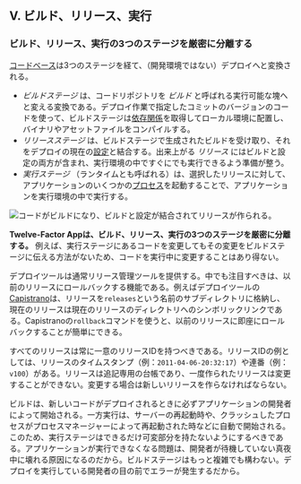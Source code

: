 ## V. ビルド、リリース、実行
### ビルド、リリース、実行の3つのステージを厳密に分離する

[コードベース](/codebase)は3つのステージを経て、（開発環境ではない）デプロイへと変換される。

* *ビルドステージ* は、コードリポジトリを *ビルド* と呼ばれる実行可能な塊へと変える変換である。デプロイ作業で指定したコミットのバージョンのコードを使って、ビルドステージは[依存関係](/dependencies)を取得してローカル環境に配置し、バイナリやアセットファイルをコンパイルする。
* *リリースステージ* は、ビルドステージで生成されたビルドを受け取り、それをデプロイの現在の[設定](/config)と結合する。出来上がる *リリース* にはビルドと設定の両方が含まれ、実行環境の中ですぐにでも実行できるよう準備が整う。
* *実行ステージ* （ランタイムとも呼ばれる）は、選択したリリースに対して、アプリケーションのいくつかの[プロセス](/processes)を起動することで、アプリケーションを実行環境の中で実行する。

![コードがビルドになり、ビルドと設定が結合されてリリースが作られる。](/images/release.png)

**Twelve-Factor Appは、ビルド、リリース、実行の3つのステージを厳密に分離する。** 例えば、実行ステージにあるコードを変更してもその変更をビルドステージに伝える方法がないため、コードを実行中に変更することはあり得ない。

デプロイツールは通常リリース管理ツールを提供する。中でも注目すべきは、以前のリリースにロールバックする機能である。例えばデプロイツールの[Capistrano](https://github.com/capistrano/capistrano/wiki)は、リリースを`releases`という名前のサブディレクトリに格納し、現在のリリースは現在のリリースのディレクトリへのシンボリックリンクである。Capistranoの`rollback`コマンドを使うと、以前のリリースに即座にロールバックすることが簡単にできる。

すべてのリリースは常に一意のリリースIDを持つべきである。リリースIDの例としては、リリースのタイムスタンプ（例：`2011-04-06-20:32:17`）や連番（例：`v100`）がある。リリースは追記専用の台帳であり、一度作られたリリースは変更することができない。変更する場合は新しいリリースを作らなければならない。

ビルドは、新しいコードがデプロイされるときに必ずアプリケーションの開発者によって開始される。一方実行は、サーバーの再起動時や、クラッシュしたプロセスがプロセスマネージャーによって再起動された時などに自動で開始される。このため、実行ステージはできるだけ可変部分を持たないようにするべきである。アプリケーションが実行できなくなる問題は、開発者が待機していない真夜中に壊れる原因になるのだから。ビルドステージはもっと複雑でも構わない。デプロイを実行している開発者の目の前でエラーが発生するだから。
